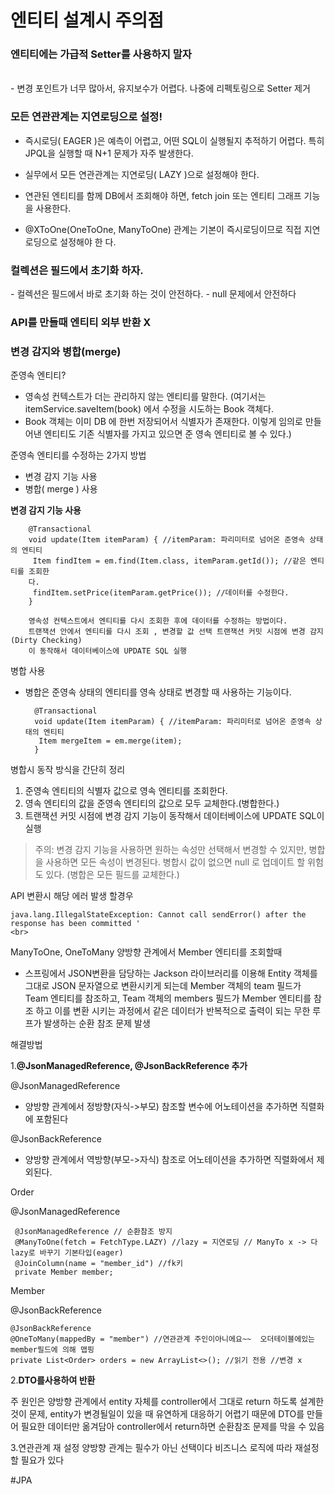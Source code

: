 # 엔티티 설계시 주의점

<h3><b>엔티티에는 가급적 Setter를 사용하지 말자</b></h3><br>
- 변경 포인트가 너무 많아서, 유지보수가 어렵다. 나중에 리펙토링으로 Setter 제거




<h3>모든 연관관계는 지연로딩으로 설정!</h3>

- 즉시로딩( EAGER )은 예측이 어렵고, 어떤 SQL이 실행될지 추적하기 어렵다. 특히 JPQL을 실행할 때 N+1 
문제가 자주 발생한다.
- 실무에서 모든 연관관계는 지연로딩( LAZY )으로 설정해야 한다.

- 연관된 엔티티를 함께 DB에서 조회해야 하면, fetch join 또는 엔티티 그래프 기능을 사용한다.
- @XToOne(OneToOne, ManyToOne) 관계는 기본이 즉시로딩이므로 직접 지연로딩으로 설정해야 한
다.


<h3>컬렉션은 필드에서 초기화 하자.</h3>
- 컬렉션은 필드에서 바로 초기화 하는 것이 안전하다.
  - null 문제에서 안전하다
  
  
<h3> API를 만들때 엔티티 외부 반환 X</h3>



<h3>변경 감지와 병합(merge)</h3>

준영속 엔티티?

- 영속성 컨텍스트가 더는 관리하지 않는 엔티티를 말한다. (여기서는 itemService.saveItem(book) 에서 수정을 시도하는 Book 객체다.<br>
- Book 객체는 이미 DB 에 한번 저장되어서 식별자가 존재한다. 이렇게 임의로 만들어낸 엔티티도 기존 식별자를 가지고 있으면 준
영속 엔티티로 볼 수 있다.)


준영속 엔티티를 수정하는 2가지 방법
- 변경 감지 기능 사용
- 병합( merge ) 사용

<b>변경 감지 기능 사용</b>

        @Transactional
        void update(Item itemParam) { //itemParam: 파리미터로 넘어온 준영속 상태의 엔티티
         Item findItem = em.find(Item.class, itemParam.getId()); //같은 엔티티를 조회한
        다.
         findItem.setPrice(itemParam.getPrice()); //데이터를 수정한다.
        }
        
        영속성 컨텍스트에서 엔티티를 다시 조회한 후에 데이터를 수정하는 방법이다.
        트랜잭션 안에서 엔티티를 다시 조회 , 변경할 값 선택 트랜잭션 커밋 시점에 변경 감지(Dirty Checking)
        이 동작해서 데이터베이스에 UPDATE SQL 실행
        
병합 사용

- 병합은 준영속 상태의 엔티티를 영속 상태로 변경할 때 사용하는 기능이다.


        @Transactional
        void update(Item itemParam) { //itemParam: 파리미터로 넘어온 준영속 상태의 엔티티
         Item mergeItem = em.merge(item);
        }      
        
병합시 동작 방식을 간단히 정리
1. 준영속 엔티티의 식별자 값으로 영속 엔티티를 조회한다.
2. 영속 엔티티의 값을 준영속 엔티티의 값으로 모두 교체한다.(병합한다.)
3. 트랜잭션 커밋 시점에 변경 감지 기능이 동작해서 데이터베이스에 UPDATE SQL이 실행
        
> 주의: 변경 감지 기능을 사용하면 원하는 속성만 선택해서 변경할 수 있지만, 병합을 사용하면 모든 속성이
변경된다. 병합시 값이 없으면 null 로 업데이트 할 위험도 있다. (병합은 모든 필드를 교체한다.)


API 변환시 해당 에러 발생 할경우 <br>

    java.lang.IllegalStateException: Cannot call sendError() after the response has been committed '
    <br>

 ManyToOne, OneToMany 양방향 관계에서 Member 엔티티를 조회할때
- 스프링에서 JSON변환을 담당하는 Jackson 라이브러리를 이용해 Entity 객체를 그대로 JSON 문자열으로 변환시키게 되는데 Member 객체의 team 필드가 Team 엔티티를 참조하고, Team 객체의 members 필드가 Member 엔티티를 참조 하고 이를 변환 시키는 과정에서 같은 데이터가 반복적으로 출력이 되는 무한 루프가 발생하는 순환 참조 문제 발생

해결방법

1.<b>@JsonManagedReference, @JsonBackReference 추가</b>

@JsonManagedReference
- 양방향 관계에서 정방향(자식->부모) 참조할 변수에 어노테이션을 추가하면 직렬화에 포함된다

@JsonBackReference
- 양방향 관계에서 역방향(부모->자식) 참조로 어노테이션을 추가하면 직렬화에서 제외된다.


Order

 @JsonManagedReference
 
     @JsonManagedReference // 순환참조 방지
     @ManyToOne(fetch = FetchType.LAZY) //lazy = 지연로딩 // ManyTo x -> 다 lazy로 바꾸기 기본타입(eager)
     @JoinColumn(name = "member_id") //fk키
     private Member member;
 
Member 

@JsonBackReference

    @JsonBackReference
    @OneToMany(mappedBy = "member") //연관관계 주인이아니에요~~  오더테이블에있는 member필드에 의해 맵핑
    private List<Order> orders = new ArrayList<>(); //읽기 전용 //변경 x
    
    
2.<b>DTO를사용하여 반환</b>

주 원인은 양방향 관계에서 entity 자체를 controller에서 그대로 return 하도록 설계한 것이 문제, entity가 변경될일이 있을 때 유연하게 대응하기 어렵기 때문에
DTO를 만들어 필요한 데이터만 옮겨담아 controller에서 return하면 순환참조 문제를 막을 수 있음


3.연관관계 재 설정
양방향 관계는 필수가 아닌 선택이다 비즈니스 로직에 따라 재설정 할 필요가 있다



#JPA


